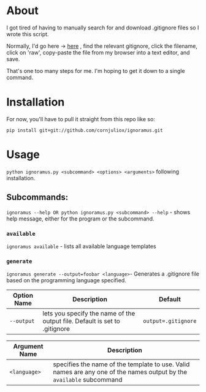 # About
I got tired of having to manually search for and download .gitignore files so I wrote this script.

Normally, I'd go here -> [here](https://github.com/github/gitignore) , find the relevant gitignore, click the filename, click on 'raw', copy-paste the file from my browser into a text editor, and save.

That's one too many steps for me. I'm hoping to get it down to a single command.

# Installation
For now, you'll have to pull it straight from this repo like so:

`pip install git+git://github.com/cornjuliox/ignoramus.git`

# Usage
`python ignoramus.py <subcommand> <options> <arguments>` following installation.

## Subcommands:
`ignoramus --help OR python ignoramus.py <subcommand> --help` - shows help message, either for the program or the subcommand.

### `available`
`ignoramus available` - lists all available language templates
### `generate`
`ignoramus generate --output=foobar <language>`- Generates a .gitignore file based on the programming language specified.

| Option Name | Description | Default | 
|---|---|---|
| `--output` | lets you specify the name of the output file. Default is set to .gitignore | `output=.gitignore`

| Argument Name | Description | 
|---|---|
| `<language>` | specifies the name of the template to use. Valid names are any one of the names output by the `available` subcommand |
